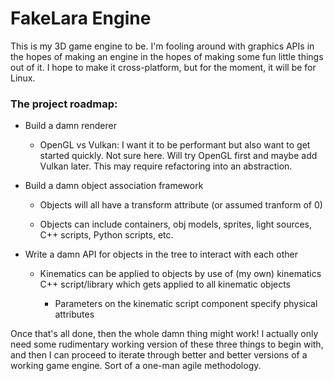 # FakeLara Engine

This is my 3D game engine to be. I'm fooling around with graphics APIs in the 
hopes of making an engine in the hopes of making some fun little things out of 
it. I hope to make it cross-platform, but for the moment, it will be for Linux.

### The project roadmap:

* Build a damn renderer

    * OpenGL vs Vulkan: I want it to be performant but also want to get started 
      quickly. Not sure here. Will try OpenGL first and maybe add Vulkan later.
      This may require refactoring into an abstraction. 

* Build a damn object association framework

    * Objects will all have a transform attribute (or assumed tranform of 0)

    * Objects can include containers, obj models, sprites, light sources, 
      C++ scripts, Python scripts, etc.

* Write a damn API for objects in the tree to interact with each other

    * Kinematics can be applied to objects by use of (my own) kinematics C++ 
      script/library which gets applied to all kinematic objects

        * Parameters on the kinematic script component specify physical 
          attributes

Once that's all done, then the whole damn thing might work! I actually only 
need some rudimentary working version of these three things to begin with, and 
then I can proceed to iterate through better and better versions of a working 
game engine. Sort of a one-man agile methodology.
